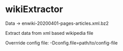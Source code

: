 # wikiExtractor

Data -> enwiki-20200401-pages-articles.xml.bz2

Extract data from xml based wikipedia file

Overrride config file:
  -Dconfig.file=path/to/config-file